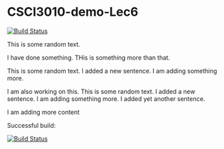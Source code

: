 # CSCI3010-demo-Lec6

[![Build Status](https://travis-ci.org/CSCI-3010-CUBoulder/CSCI3010-demo-Lec6.svg?branch=master)](https://travis-ci.org/CSCI-3010-CUBoulder/CSCI3010-demo-Lec6)

This is some random text.

I have done something. THis is something more than that.

This is some random text.  I added a new sentence. I am adding something more.

I am also working on this.
This is some random text.  I added a new sentence. I am adding something more. I added yet another sentence.

I am adding more content

Successful build:

[![Build Status](https://app.travis-ci.com/CSCI-3010-CUBoulder/Fall21_Section3_Team4.svg?branch=main)](https://app.travis-ci.com/CSCI-3010-CUBoulder/Fall21_Section3_Team4)
